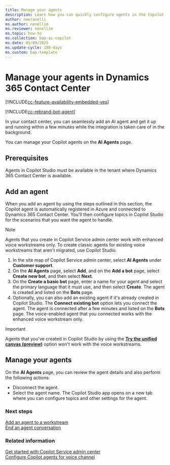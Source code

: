 ```yaml
---
title: Manage your agents
description: Learn how you can quickly configure agents in the Copilot Service admin center.
author: neeranelli
ms.author: nenellim
ms.reviewer: nenellim
ms.topic: how-to 
ms.collection: bap-ai-copilot
ms.date: 05/09/2025
ms.update-cycle: 180-days
ms.custom: bap-template
---
```


# Manage your agents in Dynamics 365 Contact Center

[!INCLUDE[cc-feature-availability-embedded-yes](../../includes/cc-feature-availability-embedded-yes.md)]

[!INCLUDE[cc-rebrand-bot-agent](../../includes/cc-rebrand-bot-agent.md)]


In your contact center, you can seamlessly add an AI agent and get it up and running within a few minutes while the integration is taken care of in the background.

You can manage your Copilot agents on the **AI Agents** page.

## Prerequisites

Agents in Copilot Studio must be available in the tenant where Dynamics 365 Contact Center is available.

## Add an agent

When you add an agent by using the steps outlined in this section, the Copilot agent is automatically registered in Azure and connected to Dynamics 365 Contact Center. You'll then configure topics in Copilot Studio for the scenarios that you want the agent to handle.

> [!NOTE]
> Agents that you create in Copilot Service admin center work with enhanced voice workstreams only. To create classic agents for existing voice workstreams that aren't migrated, use Copilot Studio.

1. In the site map of Copilot Service admin center, select **AI Agents** under **Customer support**.
1. On the **AI Agents** page, select **Add**, and on the **Add a bot** page, select **Create new bot**, and then select **Next**.
1. On the **Create a basic bot** page, enter a name for your agent and select the primary language that it must use, and then select **Create**. The agent is created and listed on the **Bots** page. 
1. Optionally, you can also add an existing agent if it's already created in Copilot Studio. The **Connect existing bot** option lets you connect the agent. The agent is connected after a few minutes and listed on the **Bots** page. The voice-enabled agent that you connected works with the enhanced voice workstream only.
> [!IMPORTANT]
> Agents that you've created in Copilot Studio by using the [**Try the unified canvas (preview)**](/power-virtual-agents/authoring-first-bot) option won't work with the voice workstreams.

## Manage your agents

On the **AI Agents** page, you can review the agent details and also perform the following actions:

- Disconnect the agent.
- Select the agent name. The Copilot Studio app opens on a new tab where you can configure topics and other settings for the agent.

### Next steps

[Add an agent to a workstream](create-workstreams.md#add-an-agent-to-a-workstream)  
[End an agent conversation](configure-bot-virtual-agent.md#end-agent-conversations)  

### Related information

[Get started with Copilot Service admin center](../implement/cs-admin-center.md)  
[Configure Copilot agents for voice channel](voice-channel-pva-bots.md)  
